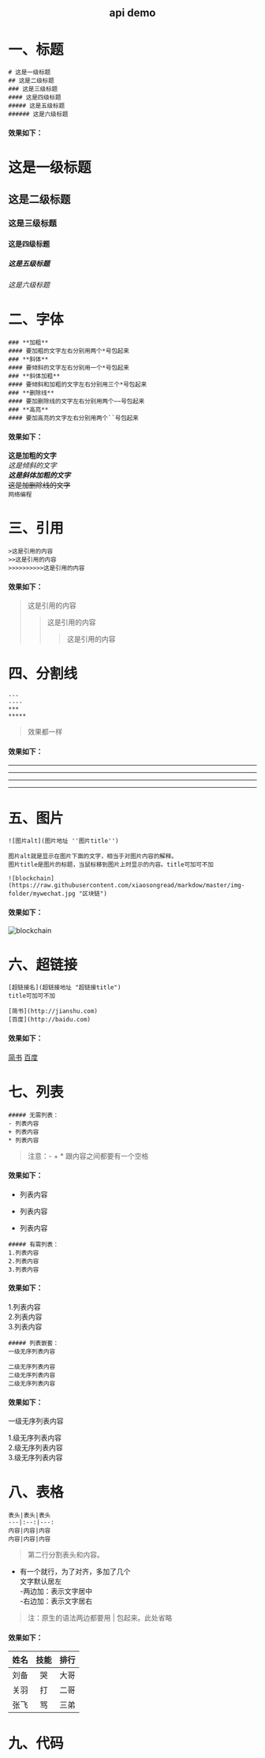 <center><h2>api demo</h2></center>

# 一、标题
```shell
# 这是一级标题
## 这是二级标题
### 这是三级标题
#### 这是四级标题
##### 这是五级标题
###### 这是六级标题
```
#### 效果如下：
# 这是一级标题
## 这是二级标题
### 这是三级标题
#### 这是四级标题
##### 这是五级标题
###### 这是六级标题


# 二、字体
```shell
### **加粗**
#### 要加粗的文字左右分别用两个*号包起来
### **斜体**
#### 要倾斜的文字左右分别用一个*号包起来
### **斜体加粗**
#### 要倾斜和加粗的文字左右分别用三个*号包起来
### **删除线**
#### 要加删除线的文字左右分别用两个~~号包起来
### **高亮**
#### 要加高亮的文字左右分别用两个``号包起来
```
#### 效果如下：

**这是加粗的文字**   
*这是倾斜的文字*   
***这是斜体加粗的文字***   
~~这是加删除线的文字~~   
`网络编程`   

# 三、引用
```shell
>这是引用的内容
>>这是引用的内容
>>>>>>>>>>这是引用的内容
```
#### 效果如下：
>这是引用的内容
>>这是引用的内容
>>>这是引用的内容

# 四、分割线
```shell
---
----
***
*****
```
>效果都一样
#### 效果如下：
---
----
***
*****

# 五、图片
```shell
![图片alt](图片地址 ''图片title'')

图片alt就是显示在图片下面的文字，相当于对图片内容的解释。
图片title是图片的标题，当鼠标移到图片上时显示的内容。title可加可不加

![blockchain](https://raw.githubusercontent.com/xiaosongread/markdow/master/img-folder/mywechat.jpg "区块链")
```
#### 效果如下：
![blockchain](https://raw.githubusercontent.com/xiaosongread/markdow/master/img-folder/mywechat.jpg "区块链")

# 六、超链接
```shell
[超链接名](超链接地址 "超链接title")
title可加可不加

[简书](http://jianshu.com)
[百度](http://baidu.com)
```
#### 效果如下：
[简书](http://jianshu.com)
[百度](http://baidu.com)

# 七、列表
```shell
##### 无需列表：
- 列表内容
+ 列表内容
* 列表内容
```
> 注意：- + * 跟内容之间都要有一个空格
#### 效果如下：
- 列表内容
+ 列表内容
* 列表内容

```shell
##### 有需列表：
1.列表内容
2.列表内容
3.列表内容
```
#### 效果如下：
1.列表内容   
2.列表内容   
3.列表内容   

```shell
##### 列表嵌套：
一级无序列表内容

二级无序列表内容   
二级无序列表内容   
二级无序列表内容   
```
#### 效果如下：
一级无序列表内容

1.级无序列表内容   
2.级无序列表内容   
3.级无序列表内容   


# 八、表格
```shell
表头|表头|表头
---|:--:|---:
内容|内容|内容
内容|内容|内容
```
> 第二行分割表头和内容。   
- 有一个就行，为了对齐，多加了几个   
文字默认居左   
-两边加：表示文字居中   
-右边加：表示文字居右   
>注：原生的语法两边都要用 | 包起来。此处省略   

#### 效果如下：
姓名|技能|排行
--|:--:|--:
刘备|哭|大哥
关羽|打|二哥
张飞|骂|三弟

# 九、代码




